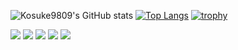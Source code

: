 
![Kosuke9809's GitHub stats](https://github-readme-stats.vercel.app/api?username=kosuke9809&show_icons=true&theme=radical)
[![Top Langs](https://github-readme-stats.vercel.app/api/top-langs/?username=kosuke9809&layout=compact&theme=radical)](https://github.com/kosuke9809/github-readme-stats)
[![trophy](https://github-profile-trophy.vercel.app/?username=kosuke9809&theme=radical)](https://github.com/kosuke9809/github-profile-trophy)

[![](https://raw.githubusercontent.com/kosuke9809/github-profile-summary-cards-example/master/profile-summary-card-output/radical/0-profile-details.svg)](https://github.com/vn7n24fzkq/github-profile-summary-cards)
[![](https://raw.githubusercontent.com/kosuke9809/github-profile-summary-cards-example/master/profile-summary-card-output/radical/1-repos-per-language.svg)](https://github.com/kosuke9809/github-profile-summary-cards) [![](https://raw.githubusercontent.com/vn7n24fzkq/github-profile-summary-cards-example/master/profile-summary-card-output/radical/2-most-commit-language.svg)](https://github.com/vn7n24fzkq/github-profile-summary-cards)
[![](https://raw.githubusercontent.com/kosuke9809/github-profile-summary-cards-example/master/profile-summary-card-output/radical/3-stats.svg)](https://github.com/vn7n24fzkq/github-profile-summary-cards) [![](https://raw.githubusercontent.com/kosuke09809/github-profile-summary-cards-example/master/profile-summary-card-output/radical/4-productive-time.svg)](https://github.com/vn7n24fzkq/github-profile-summary-cards)

<!---
kosuke9809/kosuke9809 is a ✨ special ✨ repository because its `README.md` (this file) appears on your GitHub profile.
You can click the Preview link to take a look at your changes.
--->

